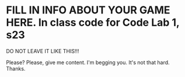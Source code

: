 # FILL IN INFO ABOUT YOUR GAME HERE. In class code for Code Lab 1, s23

DO NOT LEAVE IT LIKE THIS!!!

Please? Please, give me content. I'm begging you. It's not that hard. Thanks.
